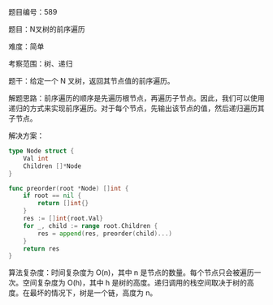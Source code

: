 题目编号：589

题目：N叉树的前序遍历

难度：简单

考察范围：树、递归

题干：给定一个 N 叉树，返回其节点值的前序遍历。

解题思路：前序遍历的顺序是先遍历根节点，再遍历子节点。因此，我们可以使用递归的方式来实现前序遍历。对于每个节点，先输出该节点的值，然后递归遍历其子节点。

解决方案：

```go
type Node struct {
    Val int
    Children []*Node
}

func preorder(root *Node) []int {
    if root == nil {
        return []int{}
    }
    res := []int{root.Val}
    for _, child := range root.Children {
        res = append(res, preorder(child)...)
    }
    return res
}
```

算法复杂度：时间复杂度为 O(n)，其中 n 是节点的数量。每个节点只会被遍历一次。空间复杂度为 O(h)，其中 h 是树的高度。递归调用的栈空间取决于树的高度。在最坏的情况下，树是一个链，高度为 n。